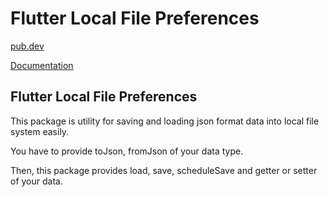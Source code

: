# Flutter Local File Preferences

[pub.dev](https://pub.dev/packages/local_file_preferences)

[Documentation](https://mj-studio-library.github.io/flutter-local-file-preferences/)

## Flutter Local File Preferences
This package is utility for saving and loading json format data into local file system easily.

You have to provide toJson, fromJson of your data type.

Then, this package provides load, save, scheduleSave and getter or setter of your data.
